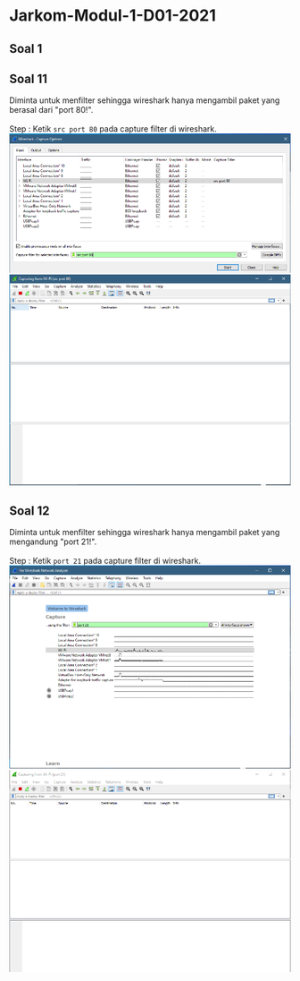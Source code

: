 # Jarkom-Modul-1-D01-2021

## Soal 1


## Soal 11
Diminta untuk menfilter sehingga wireshark hanya mengambil paket yang berasal dari "port 80!".<br><br>
Step : Ketik `src port 80` pada capture filter di wireshark.
<img src="Img/11_1.PNG">
<img src="Img/11_2.PNG">

## Soal 12
Diminta untuk menfilter sehingga wireshark hanya mengambil paket yang mengandung "port 21!".<br><br>
Step : Ketik `port 21` pada capture filter di wireshark.
<img src="Img/12_1.PNG">
<img src="Img/12_2.PNG">
